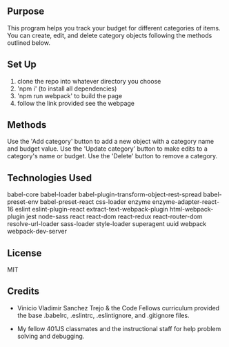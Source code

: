 ## Purpose
This program helps you track your budget for different categories of items. You can create, edit, and delete category objects following the methods outlined below.

## Set Up
1. clone the repo into whatever directory you choose
2. 'npm i' (to install all dependencies)
3. 'npm run webpack' to build the page
4. follow the link provided see the webpage

## Methods
  Use the 'Add category' button to add a new object with a category name and budget value. Use the 'Update category' button to make edits to a category's name or budget. Use the 'Delete' button to remove a category.

## Technologies Used
  babel-core
  babel-loader
  babel-plugin-transform-object-rest-spread
  babel-preset-env
  babel-preset-react
  css-loader
  enzyme
  enzyme-adapter-react-16
  eslint
  eslint-plugin-react
  extract-text-webpack-plugin
  html-webpack-plugin
  jest
  node-sass
  react
  react-dom
  react-redux
  react-router-dom
  resolve-url-loader
  sass-loader
  style-loader
  superagent
  uuid
  webpack
  webpack-dev-server

## License
MIT

## Credits
* Vinicio Vladimir Sanchez Trejo & the Code Fellows curriculum provided the base .babelrc, .eslintrc, .eslintignore, and .gitignore files.

* My fellow 401JS classmates and the instructional staff for help problem solving and debugging.
